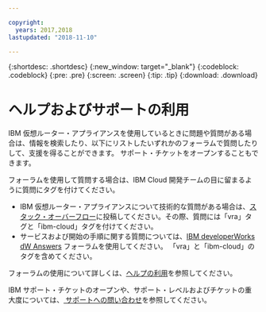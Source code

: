 ```yaml
---

copyright:
  years: 2017,2018
lastupdated: "2018-11-10"

---
```


{:shortdesc: .shortdesc}
{:new_window: target="_blank"}
{:codeblock: .codeblock}
{:pre: .pre}
{:screen: .screen}
{:tip: .tip}
{:download: .download}

# ヘルプおよびサポートの利用

IBM 仮想ルーター・アプライアンスを使用しているときに問題や質問がある場合は、情報を検索したり、以下にリストしたいずれかのフォーラムで質問したりして、支援を得ることができます。 サポート・チケットをオープンすることもできます。

フォーラムを使用して質問する場合は、IBM Cloud 開発チームの目に留まるように質問にタグを付けてください。

* IBM 仮想ルーター・アプライアンスについて技術的な質問がある場合は、[スタック・オーバーフロー](https://stackoverflow.com/search?q=vra+ibm-cloud)に投稿してください。その際、質問には「vra」タグと「ibm-cloud」タグを付けてください。
* サービスおよび開始の手順に関する質問については、[IBM developerWorks dW Answers](https://developer.ibm.com/answers/topics/vra.html?smartspace=ibm-cloud) フォーラムを使用してください。 「vra」と「ibm-cloud」のタグを含めてください。

フォーラムの使用について詳しくは、[ヘルプの利用](/docs/support/index.html#getting-help)を参照してください。

IBM サポート・チケットのオープンや、サポート・レベルおよびチケットの重大度については、[ サポートへの問い合わせ](/docs/support/index.html#contacting-support)を参照してください。
